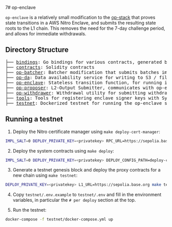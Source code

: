 7# op-enclave

`op-enclave` is a relatively small modification to the [op-stack](https://github.com/ethereum-optimism/optimism/)
that proves state transitions in a AWS Nitro Enclave, and submits the resulting state roots to the L1 chain.
This removes the need for the 7-day challenge period, and allows for immediate withdrawals.

## Directory Structure

<pre>
├── <a href="./bindings">bindings</a>: Go bindings for various contracts, generated by `make bindings`
├── <a href="./contracts">contracts</a>: Solidity contracts
├── <a href="./op-batcher">op-batcher</a>: Batcher modification that submits batches immediately after withdrawals are detected
├── <a href="./op-da">op-da</a>: Data availability service for writing to S3 / file system
├── <a href="./op-enclave">op-enclave</a>: Stateless transition function, for running in an AWS Nitro TEE
├── <a href="./op-proposer">op-proposer</a>: L2-Output Submitter, communicates with op-enclave and submits proposals to L1
├── <a href="./op-withdrawer">op-withdrawer</a>: Withdrawal utility for submitting withdrawals to L1
├── <a href="./tools">tools</a>: Tools for registering enclave signer keys with SystemConfigGlobal and verifying PCR0s
├── <a href="./testnet">testnet</a>: Dockerized testnet for running the op-enclave stack
</pre>

## Running a testnet

1. Deploy the Nitro certificate manager using `make deploy-cert-manager`:
```bash
IMPL_SALT=0 DEPLOY_PRIVATE_KEY=<privatekey> RPC_URL=https://sepolia.base.org make deploy-cert-manager
```

2. Deploy the system contracts using `make deploy`:
```bash
IMPL_SALT=0 DEPLOY_PRIVATE_KEY=<privatekey> DEPLOY_CONFIG_PATH=deploy-config/example.json RPC_URL=https://sepolia.base.org make deploy
```

3. Generate a testnet genesis block and deploy the proxy contracts for a new chain using `make testnet`:
```bash
DEPLOY_PRIVATE_KEY=<privatekey> L1_URL=https://sepolia.base.org make testnet
```

4. Copy `testnet/.env.example` to `testnet/.env` and fill in the environment variables,
in particular the `# per deploy` section at the top.

5. Run the testnet:
```bash
docker-compose -f testnet/docker-compose.yml up
```
